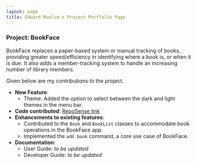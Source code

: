 ```yaml
---
layout: page
title: Edward Mualim's Project Portfolio Page
---
```


### Project: BookFace

BookFace replaces a paper-based system or manual tracking of books, providing greater speed/efficiency in identifying where a book is, or when it is due. It also adds a member-tracking system to handle an increasing number of library members.

Given below are my contributions to the project.

* **New Feature**:
  * Theme: Added the option to select between the dark and light themes in the menu bar.
* **Code contributed**: [RepoSense link](https://nus-cs2103-ay2223s1.github.io/tp-dashboard/?search=edfernape&breakdown=true&sort=groupTitle&sortWithin=title&since=2022-09-16&timeframe=commit&mergegroup=&groupSelect=groupByRepos&checkedFileTypes=docs~functional-code~test-code~other)
* **Enhancements to existing features**:
  * Contributed to the `Book` and `BookList` classes to accommodate book operations in the BookFace app.
  * Implemented the `add book` command, a core use case of BookFace.
* **Documentation**:
    * User Guide: *to be updated*
    * Developer Guide: *to be updated*
